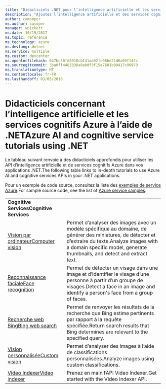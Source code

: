 ```yaml
---
title: "Didacticiels .NET pour l’intelligence artificielle et les services cognitifs dans Azure  | Microsoft Docs"
description: "Ajoutez l’intelligence artificielle et des services cognitifs dans vos applications .NET avec les services Microsoft Azure."
author: camsoper
ms.author: casoper
manager: wpickett
ms.date: 10/19/2017
ms.topic: reference
ms.technology: azure
ms.devlang: dotnet
ms.service: multiple
ms.custom: devcenter
ms.openlocfilehash: 047bc30fd8918cb141aa02fc06be21d6a09f142c
ms.sourcegitcommit: 3ba0ff4463338a0ab0f3f15a7601b89417c06970
ms.translationtype: HT
ms.contentlocale: fr-FR
ms.lasthandoff: 03/05/2018
---
```

# <a name="azure-ai-and-cognitive-service-tutorials-using-net"></a><span data-ttu-id="062c3-103">Didacticiels concernant l’intelligence artificielle et les services cognitifs Azure à l’aide de .NET</span><span class="sxs-lookup"><span data-stu-id="062c3-103">Azure AI and cognitive service tutorials using .NET</span></span>

<span data-ttu-id="062c3-104">Le tableau suivant renvoie à des didacticiels approfondis pour utiliser les API d’intelligence artificielle et de services cognitifs Azure dans vos applications .NET.</span><span class="sxs-lookup"><span data-stu-id="062c3-104">The following table links to in-depth tutorials to use Azure AI and cognitive services APIs in your .NET applications.</span></span> 

<span data-ttu-id="062c3-105">Pour un exemple de code source, consultez la liste des [exemples de service Azure](https://azure.microsoft.com/resources/samples/?platform=dotnet).</span><span class="sxs-lookup"><span data-stu-id="062c3-105">For sample source code, see the list of [Azure service samples](https://azure.microsoft.com/resources/samples/?platform=dotnet).</span></span>

| | |
|---|---|
| <span data-ttu-id="062c3-106">**Cognitive Services**</span><span class="sxs-lookup"><span data-stu-id="062c3-106">**Cognitive Services**</span></span>| |
| <span data-ttu-id="062c3-107">[Vision par ordinateur][1]</span><span class="sxs-lookup"><span data-stu-id="062c3-107">[Computer vision][1]</span></span> | <span data-ttu-id="062c3-108">Permet d’analyser des images avec un modèle spécifique au domaine, de générer des miniatures, de détecter et d’extraire du texte.</span><span class="sxs-lookup"><span data-stu-id="062c3-108">Analyze images with a domain specific model, generate thumbnails, and detect and extract text.</span></span> | 
| <span data-ttu-id="062c3-109">[Reconnaissance faciale][2]</span><span class="sxs-lookup"><span data-stu-id="062c3-109">[Face recognition][2]</span></span> | <span data-ttu-id="062c3-110">Permet de détecter un visage dans une image et d’identifier le visage d’une personne à partir d’un groupe de visages.</span><span class="sxs-lookup"><span data-stu-id="062c3-110">Detect a face in an image and identify a person's face from a group of faces.</span></span> | 
| <span data-ttu-id="062c3-111">[Recherche web Bing][3]</span><span class="sxs-lookup"><span data-stu-id="062c3-111">[Bing web search][3]</span></span>| <span data-ttu-id="062c3-112">Permet de renvoyer les résultats de la recherche que Bing estime pertinents par rapport à la requête spécifiée.</span><span class="sxs-lookup"><span data-stu-id="062c3-112">Return search results that Bing determines are relevant to the specified query.</span></span> |
| <span data-ttu-id="062c3-113">[Vision personnalisée][4]</span><span class="sxs-lookup"><span data-stu-id="062c3-113">[Custom vision][4]</span></span> | <span data-ttu-id="062c3-114">Permet d’analyser des images à l’aide de classifications personnalisées.</span><span class="sxs-lookup"><span data-stu-id="062c3-114">Analyze images using custom classifications.</span></span> |
| <span data-ttu-id="062c3-115">[Video Indexer][5]</span><span class="sxs-lookup"><span data-stu-id="062c3-115">[Video indexer][5]</span></span> | <span data-ttu-id="062c3-116">Prenez en main l’API Video Indexer.</span><span class="sxs-lookup"><span data-stu-id="062c3-116">Get started with the Video Indexer API.</span></span>|

[1]: /azure/cognitive-services/computer-vision/tutorials/csharptutorial
[2]: /azure/cognitive-services/face/tutorials/faceapiincsharptutorial
[3]: /azure/cognitive-services/bing-web-search/csharp-ranking-tutorial
[4]: /azure/cognitive-services/custom-vision-service/csharp-tutorial
[5]: /azure/cognitive-services/video-indexer/video-indexer-use-apis

